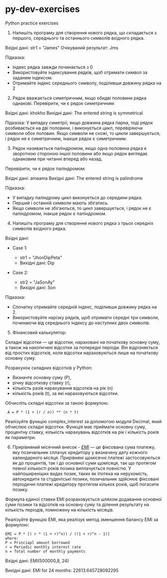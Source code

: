 # py-dev-exercises
Python practice exercises


1. Напишіть програму для створення нового рядка, що складається з першого, середнього та останнього символів вхідного рядка.

Вхідні дані: str1 = "James"
Очікуваний результат: Jms

Підказка:
- Індекс рядка завжди починається з 0
- Використовуйте індексування рядків, щоб отримати символ за заданим індексом.
- Отримайте індекс середнього символу, поділивши довжину рядка на 2


2. Рядок вважається симетричним, якщо обидві половини рядка однакові.
Перевірити, чи є рядок симетричним: 

Вхідні дані: khokho
Вихідні дані:  The entered string is symmetrical

Підказка:
У випадку симетрії, якщо довжина рядка парна, тоді рядок розбивається на дві половини, і виконується цикл, перевіряючи символи обох половин. 
Якщо символи не схожі, то цикли завершується, і рядок не є симетричним, інакше рядок є симетричним.


3. Рядок називається паліндромом, якщо одна половина рядка є зворотною стороною іншої половини або якщо рядок виглядає однаковим при читанні вперед або назад.

Перевірити, чи є рядок паліндромом: 

Вхідні дані: amaama
Вихідні дані: The entered string is palindrome

Підказка:
- У випадку паліндрому цикл виконується до середини рядка.
- Перший і останній символи мають збігатись. 
- Якщо символи не збігаються, то цикл завершується, і рядок не є паліндромом, інакше рядок є паліндромом. 


4. Напишіть програму для створення нового рядка з трьох середніх символів вхідного рядка.

Вхідні дані:

- Case 1:
	- str1 = "JhonDipPeta"
	- Вихідні дані: Dip

- Case 2: 
	- str2 = "JaSonAy"
	- Вихідні дані: Son

Підказка:
- Спочатку отримайте середній індекс, поділивши довжину рядка на 2.
- Використовуйте нарізку рядків, щоб отримати середні три символи, починаючи від середнього індексу до наступних двох символів.


5. Фінансовий калькулятор: 

Складні відсотки — це відсотки, нараховані на 
початкову основну суму, а також на накопичені відсотки за попередні періоди. 
Він відрізняється від простих відсотків, 
коли відсотки нараховуються лише на початкову основну суму.

Розрахунок складних відсотків у Python:
- Визначте основну суму (P), 
- річну відсоткову ставку (r), 
- кількість разів нарахування відсотків на рік (n) 
- кількість років (t), за які нараховуються відсотки.

Обчисліть складні відсотки за такою формулою:

```
 A = P * (1 + (r / n)) ** (n * t)
```

Реалізуйте функцію complex_interest за допомогою модуля Decimal, який обчислює складні відсотки. Функція має приймати основну суму, процентну ставку, кількість нарахувань відсотків на рік і кількість років як параметри.


6. Прирівняний місячний внесок - *[EMI](https://www.investopedia.com/terms/e/equated_monthly_installment.asp#:~:text=An%20equated%20monthly%20installment%20(EMI)%20is%20a%20fixed%20payment%20amount,is%20paid%20off%20in%20full.)* — це фіксована сума платежу, яку позичальник сплачує кредитору у визначену дату кожного календарного місяця. Прирівняні щомісячні платежі застосовуються як до процентів, так і до основної суми щомісяця, так що протягом певної кількості років позика виплачується повністю. У найпоширеніших видах позик, таких як іпотека на нерухомість, автокредити та студентські позики, позичальник здійснює фіксовані періодичні платежі кредитору протягом кількох років, щоб погасити позику.

Формула єдиної ставки EMI розраховується шляхом додавання основної суми позики та відсотків на основну суму та ділення результату на кількість періодів, помножену на кількість місяців.

Реалізуйте функцію EMI, яка реалізує метод зменшення балансу EMI за формулою:

```
EMI = P * [( r * (1 + r)^n)) / ((1 + r)^n - 1)]
where:
P = Princiapl amount borrowed
r = Periodic monthly interest rate
n = Total number of monthly payments
```

Вхідні дані: EMI(500000,8, 24)

Вихідні дані: EMI for 24 months: 22613.645728092295
